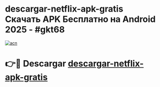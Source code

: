 # descargar-netflix-apk-gratis Скачать APK Бесплатно на Android 2025 - #gkt68

[![acn](https://github.com/user-attachments/assets/0f9c940e-d8b0-45ae-aac7-cd30a18b3e1c)](https://apps.freeplayer.one?title=descargar-netflix-apk-gratis&ref=9RF)

# 👉🔴 Descargar [descargar-netflix-apk-gratis](https://apps.freeplayer.one?title=descargar-netflix-apk-gratis&ref=9RF)